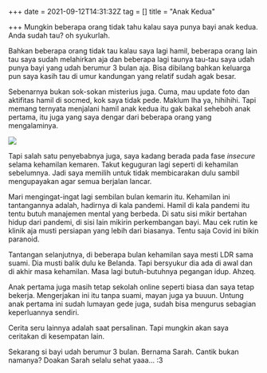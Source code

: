 +++
date = 2021-09-12T14:31:32Z
tag = []
title = "Anak Kedua"

+++
Mungkin beberapa orang tidak tahu kalau saya punya bayi anak kedua. Anda sudah tau? oh syukurlah.

Bahkan beberapa orang tidak tau kalau saya lagi hamil, beberapa orang lain tau saya sudah melahirkan aja dan beberapa lagi taunya tau-tau saya udah punya bayi yang udah berumur 3 bulan aja. Bisa dibilang bahkan keluarga pun saya kasih tau di umur kandungan yang relatif sudah agak besar.

Sebenarnya bukan sok-sokan misterius juga. Cuma, mau update foto dan aktifitas hamil di socmed, kok saya tidak pede. Maklum lha ya, hihihihi. Tapi memang ternyata menjalani hamil anak kedua itu gak bakal seheboh anak pertama, itu juga yang saya dengar dari beberapa orang yang mengalaminya.

![](/img/uploads/photo_2021-09-12-23-36-22.jpeg)

Tapi salah satu penyebabnya juga, saya kadang berada pada fase _insecure_ selama kehamilan kemaren. Takut keguguran lagi seperti di kehamilan sebelumnya. Jadi saya memilih untuk tidak membicarakan dulu sambil mengupayakan agar semua berjalan lancar.

Mari mengingat-ingat lagi sembilan bulan kemarin itu. Kehamilan ini tantangannya adalah, hadirnya di kala pandemi. Hamil di kala pandemi itu tentu butuh manajemen mental yang berbeda. Di satu sisi mikir bertahan hidup dari pandemi, di sisi lain mikirin perkembangan bayi. Mau cek rutin ke klinik aja musti persiapan yang lebih dari biasanya. Tentu saja Covid ini bikin paranoid.

Tantangan selanjutnya, di beberapa bulan kehamilan saya mesti LDR sama suami. Dia musti balik dulu ke Belanda. Tapi bersyukur dia ada di awal dan di akhir masa kehamilan. Masa lagi butuh-butuhnya pegangan idup. Ahzeq.

Anak pertama juga masih tetap sekolah online seperti biasa dan saya tetap bekerja. Mengerjakan ini itu tanpa suami, mayan juga ya buuun. Untung anak pertama ini sudah lumayan gede juga, sudah bisa mengurus sebagian keperluannya sendiri.

Cerita seru lainnya adalah saat persalinan. Tapi mungkin akan saya ceritakan di kesempatan lain.

Sekarang si bayi udah berumur 3 bulan. Bernama Sarah. Cantik bukan namanya? Doakan Sarah selalu sehat yaaa... :3